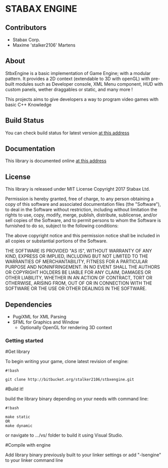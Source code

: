 # STABAX ENGINE #

## Contributors ##
+ Stabax Corp.
+ Maxime 'stalker2106' Martens

## About ##
StbxEngine is a basic implementation of Game Engine; with a modular pattern. It provides a 2D context (extendable to 3D with openGL) with pre-built modules such as Developer console, XML Menu component, HUD with custom panels, wether draggables or static, and many more !

This projects aims to give developers a way to program video games with basic C++ Knowledge

## Build Status ##

You can check build status for latest version [at this address](http://vault.maximemartens.fr/stbxengine/)

## Documentation ##

This library is documented online [at this address](http://vault.maximemartens.fr/stbxengine/doc/)

## License ##

This library is released under MIT License
Copyright 2017 Stabax Ltd.

Permission is hereby granted, free of charge, to any person obtaining a copy of this software and associated documentation files (the "Software"), to deal in the Software without restriction, including without limitation the rights to use, copy, modify, merge, publish, distribute, sublicense, and/or sell copies of the Software, and to permit persons to whom the Software is furnished to do so, subject to the following conditions:

The above copyright notice and this permission notice shall be included in all copies or substantial portions of the Software.

THE SOFTWARE IS PROVIDED "AS IS", WITHOUT WARRANTY OF ANY KIND, EXPRESS OR IMPLIED, INCLUDING BUT NOT LIMITED TO THE WARRANTIES OF MERCHANTABILITY, FITNESS FOR A PARTICULAR PURPOSE AND NONINFRINGEMENT. IN NO EVENT SHALL THE AUTHORS OR COPYRIGHT HOLDERS BE LIABLE FOR ANY CLAIM, DAMAGES OR OTHER LIABILITY, WHETHER IN AN ACTION OF CONTRACT, TORT OR OTHERWISE, ARISING FROM, OUT OF OR IN CONNECTION WITH THE SOFTWARE OR THE USE OR OTHER DEALINGS IN THE SOFTWARE.

## Dependencies ##
+ PugiXML for XML Parsing
+ SFML for Graphics and Window
  * Optionally OpenGL for rendering 3D context

### Getting started ###

#Get library

To begin writing your game, clone latest revision of engine: 
```
#!bash

git clone http://bitbucket.org/stalker2106/stbxengine.git
```

#Build it!

build the library binary depending on your needs with command line:
```
#!bash

make static
OR
make dynamic
```
or navigate to .../vs/ folder to build it using Visual Studio.

#Compile with engine

Add library binary previously built to your linker settings or add "-lsengine" to your linker command line